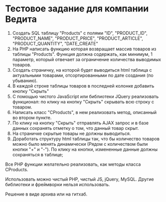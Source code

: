 # Тестовое задание для компании Ведита

1. Создать SQL таблицу "Products" с полями "ID", "PRODUCT_ID", "PRODUCT_NAME", "PRODUCT_PRICE", "PRODUCT_ARTICLE", "PRODUCT_QUANTITY", "DATE_CREATE"
2. На PHP написать функцию которая возвращает массив товаров из таблицы "Products". Функция должна содержать, как минимум, 1 параметр, который отвечает за ограничение количества выводимых товаров.
3. Создать страничку, на которой будет выводиться html таблица с актуальными товарами, отсортированными по дате создания (по убыванию).
4. В каждой строке таблицы товаров в последней колонке добавить кнопку "Скрыть"
5. С помощью чистого JavaScript или библиотеки JQuery реализовать функционал: по клику на кнопку "Скрыть" скрывать всю строку с товаром.
6. Написать класс "CProducts", в нем реализовать метод, описанный во втором пункте.
7. По клику на кнопку "Скрыть" отправлять AJAX запрос и в базе данных сохранять отметку о том, что данный товар скрыт.
8. На страничке скрытые товары не должны выводиться.
9. Доработать структуру html таблицы так, что бы количество товаров можно было менять динамически (Рядом с количеством были кнопки "+" и "-"). По клику на кнопки, измененные данные должны сохраняться в таблице;

Все PHP функции желательно реализовать, как методы класса CProducts.

Использовать можно чистый PHP, чистый JS, jQuery, MySQL. Другие библиотеки и фреймворки нельзя использовать.

Решение в виде архива или на гитхаб.
